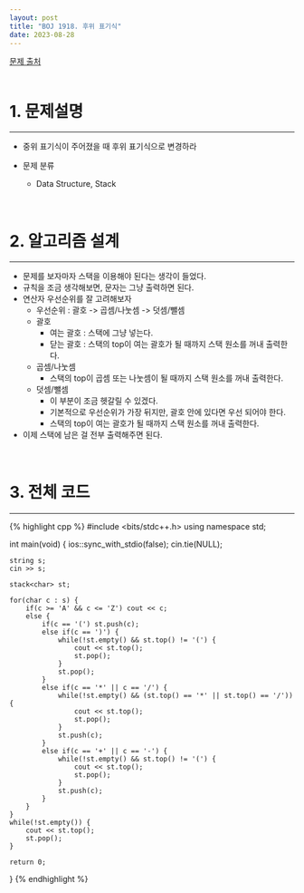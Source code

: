 ```yaml
---
layout: post
title: "BOJ 1918. 후위 표기식"
date: 2023-08-28
---
```


[문제 출처](https://www.acmicpc.net/problem/1918) <br/><br/>

# 1. 문제설명
<hr>

- 중위 표기식이 주어졌을 때 후위 표기식으로 변경하라


- 문제 분류
  - Data Structure, Stack


<br/>

# 2. 알고리즘 설계
<hr>

- 문제를 보자마자 스택을 이용해야 된다는 생각이 들었다.
- 규칙을 조금 생각해보면, 문자는 그냥 출력하면 된다.
- 연산자 우선순위를 잘 고려해보자
  - 우선순위 : 괄호 -> 곱셈/나눗셈 -> 덧셈/뺄셈
  - 괄호
    - 여는 괄호 : 스택에 그냥 넣는다.
	- 닫는 괄호 : 스택의 top이 여는 괄호가 될 때까지 스택 원소를 꺼내 출력한다.
  - 곱셈/나눗셈
    - 스택의 top이 곱셈 또는 나눗셈이 될 때까지 스택 원소를 꺼내 출력한다.
  - 덧셈/뺄셈
    - 이 부분이 조금 헷갈릴 수 있겠다.
	- 기본적으로 우선순위가 가장 뒤지만, 괄호 안에 있다면 우선 되어야 한다.
	- 스택의 top이 여는 괄호가 될 때까지 스택 원소를 꺼내 출력한다.
- 이제 스택에 남은 걸 전부 출력해주면 된다.



<br/>

# 3. 전체 코드
<hr>

{% highlight cpp %}
#include <bits/stdc++.h>
using namespace std;

int main(void)
{
	ios::sync_with_stdio(false);
	cin.tie(NULL);

	string s;
	cin >> s;

	stack<char> st;

	for(char c : s) {
		if(c >= 'A' && c <= 'Z') cout << c;
		else {
			if(c == '(') st.push(c);
			else if(c == ')') {
				while(!st.empty() && st.top() != '(') {
					cout << st.top();
					st.pop();
				}
				st.pop();
			}
			else if(c == '*' || c == '/') {
				while(!st.empty() && (st.top() == '*' || st.top() == '/')) {
					cout << st.top();
					st.pop();
				}
				st.push(c);
			}
			else if(c == '+' || c == '-') {
				while(!st.empty() && st.top() != '(') {
					cout << st.top();
					st.pop();
				}
				st.push(c);
			}
		}
	}
	while(!st.empty()) {
		cout << st.top();
		st.pop();
	}

	return 0;
}
{% endhighlight %}